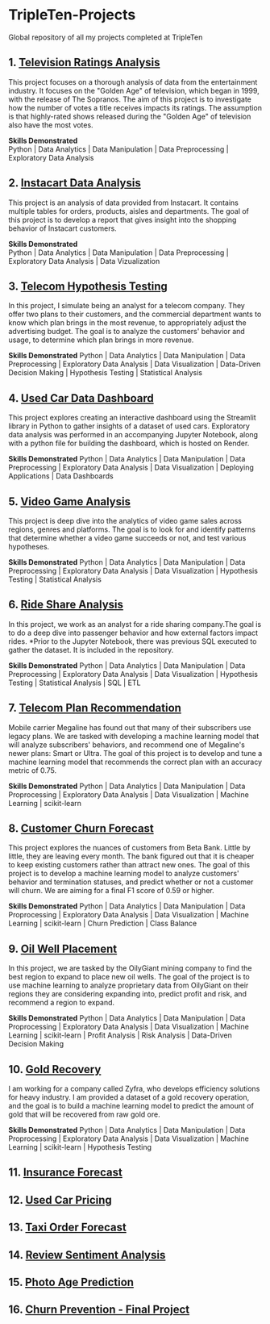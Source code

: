 # TripleTen-Projects
Global repository of all my projects completed at TripleTen

## 1. [Television Ratings Analysis](https://github.com/bintrim1/television-ratings-analysis)
This project focuses on a thorough analysis of data from the entertainment industry. It focuses on the "Golden Age" of television, which began in 1999, with the release of The Sopranos. The aim of this project is to investigate how the number of votes a title receives impacts its ratings. The assumption is that highly-rated shows released during the "Golden Age" of television also have the most votes. 

**Skills Demonstrated**\
Python | Data Analytics | Data Manipulation | Data Preprocessing | Exploratory Data Analysis

## 2. [Instacart Data Analysis](https://github.com/bintrim1/instacart_data_analysis)
This project is an analysis of data provided from Instacart. It contains multiple tables for orders, products, aisles and departments. The goal of this project is to develop a report that gives insight into the shopping behavior of Instacart customers.

**Skills Demonstrated**\
Python | Data Analytics | Data Manipulation | Data Preprocessing | Exploratory Data Analysis | Data Vizualization

## 3. [Telecom Hypothesis Testing](https://github.com/bintrim1/telecom-hypothesis-testing)
In this project, I simulate being an analyst for a telecom company. They offer two plans to their customers, and the commercial department wants to know which plan brings in the most revenue, to appropriately adjust the advertising budget. The goal is to analyze the customers' behavior and usage, to determine which plan brings in more revenue. 

**Skills Demonstrated**
Python | Data Analytics | Data Manipulation | Data Preprocessing | Exploratory Data Analysis | Data Visualization | Data-Driven Decision Making | Hypothesis Testing | Statistical Analysis

## 4. [Used Car Data Dashboard](https://github.com/bintrim1/UsedCarDataDashboard)
This project explores creating an interactive dashboard using the Streamlit library in Python to gather insights of a dataset of used cars. Exploratory data analysis was performed in an accompanying Jupyter Notebook, along with a python file for building the dashboard, which is hosted on Render. 

**Skills Demonstrated**
Python | Data Analytics | Data Manipulation | Data Preprocessing | Exploratory Data Analysis | Data Visualization | Deploying Applications | Data Dashboards

## 5. [Video Game Analysis](https://github.com/bintrim1/video-game-analysis)
This project is deep dive into the analytics of video game sales across regions, genres and platforms. The goal is to look for and identify patterns that determine whether a video game succeeds or not, and test various hypotheses.

**Skills Demonstrated**
Python | Data Analytics | Data Manipulation | Data Preprocessing | Exploratory Data Analysis | Data Visualization | Hypothesis Testing | Statistical Analysis

## 6. [Ride Share Analysis](https://github.com/bintrim1/ride-share-analysis)
In this project, we work as an analyst for a ride sharing company.The goal is to do a deep dive into passenger behavior and how external factors impact rides. 
*Prior to the Jupyter Notebook, there was previous SQL executed to gather the dataset. It is included in the repository. 

**Skills Demonstrated**
Python | Data Analytics | Data Manipulation | Data Preprocessing | Exploratory Data Analysis | Data Visualization | Hypothesis Testing | Statistical Analysis | SQL | ETL

## 7. [Telecom Plan Recommendation](https://github.com/bintrim1/telecom-plan-rec)
Mobile carrier Megaline has found out that many of their subscribers use legacy plans. We are tasked with developing a machine learning model that will analyze subscribers' behaviors, and recommend one of Megaline's newer plans: Smart or Ultra. 
The goal of this project is to develop and tune a machine learning model that recommends the correct plan with an accuracy metric of 0.75.

**Skills Demonstrated**
Python | Data Analytics | Data Manipulation | Data Proprocessing | Exploratory Data Analysis | Data Visualization | Machine Learning | scikit-learn

## 8. [Customer Churn Forecast](https://github.com/bintrim1/customer-churn-forecast)
This project explores the nuances of customers from Beta Bank. Little by little, they are leaving every month. The bank figured out that it is cheaper to keep existing customers rather than attract new ones. The goal of this project is to develop a machine learning model to analyze customers' behavior and termination statuses, and predict whether or not a customer will churn. We are aiming for a final F1 score of 0.59 or higher.

**Skills Demonstrated**
Python | Data Analytics | Data Manipulation | Data Proprocessing | Exploratory Data Analysis | Data Visualization | Machine Learning | scikit-learn | Churn Prediction | Class Balance

## 9. [Oil Well Placement](https://github.com/bintrim1/oil-well-placement)
In this project, we are tasked by the OilyGiant mining company to find the best region to expand to place new oil wells. The goal of the project is to use machine learning to analyze proprietary data from OilyGiant on their regions they are considering expanding into, predict profit and risk, and recommend a region to expand. 

**Skills Demonstrated**
Python | Data Analytics | Data Manipulation | Data Proprocessing | Exploratory Data Analysis | Data Visualization | Machine Learning | scikit-learn | Profit Analysis | Risk Analysis | Data-Driven Decision Making

## 10. [Gold Recovery](https://github.com/bintrim1/gold-recovery)
I am working for a company called Zyfra, who develops efficiency solutions for heavy industry. I am provided a dataset of a gold recovery operation, and the goal is to build a machine learning model to predict the amount of gold that will be recovered from raw gold ore. 

**Skills Demonstrated**
Python | Data Analytics | Data Manipulation | Data Proprocessing | Exploratory Data Analysis | Data Visualization | Machine Learning | scikit-learn | Hypothesis Testing

## 11. [Insurance Forecast](https://github.com/bintrim1/insurance-forecast)

## 12. [Used Car Pricing](https://github.com/bintrim1/used-car-pricing)

## 13. [Taxi Order Forecast](https://github.com/bintrim1/taxi-order-forecast)

## 14. [Review Sentiment Analysis](https://github.com/bintrim1/review-sentiment-analysis)

## 15. [Photo Age Prediction](https://github.com/bintrim1/photo-age-prediction)

## 16. [Churn Prevention - Final Project](https://github.com/bintrim1/churn-prevention)
